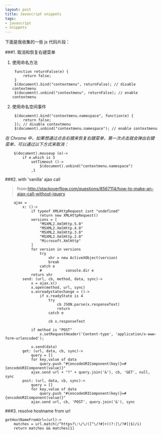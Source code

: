 ```yaml
---
layout: post
title: Javascript snippets
tags:
- javascript
- snippets
---
```


下面是我收集的一些 js 代码片段：

###1. 取消和恢复右键菜单

1. 使用命名方法

        function returnFalse(e) {        
            return false;
        }
        $(document).bind("contextmenu", returnFalse); // disable contextmenu
        $(document).unbind("contextmenu", returnFalse); // enable contextmenu

2. 使用命名空间事件

        $(document).bind("contextmenu.namespace", function(e) {        
            return false;
        }); // disable contextmenu
        $(document).unbind("contextmenu.namespace"); // enable contextmenu

*在 Chrome 中，如果想通过点击右键来恢复右键菜单，第一次点击就会弹出右键菜单，可以通过以下方式来取消：*

        $(document).mouseup (e)->
            if e.which is 3
                setTimeout ()->
                    $(document).unbind("contextmenu.namespace")
                ,1

###2. with 'vanilla' ajax call

>from:<http://stackoverflow.com/questions/8567114/how-to-make-an-ajax-call-without-jquery>

        ajax =
            x: ()->
                if typeof XMLHttpRequest isnt "undefined"
                    return new XMLHttpRequest()
                versions = [
                    "MSXML2.XmlHttp.5.0"
                    "MSXML2.XmlHttp.4.0"
                    "MSXML2.XmlHttp.3.0"
                    "MSXML2.XmlHttp.2.0"
                    "Microsoft.XmlHttp"
                ]
                for version in versions
                    try
                        xhr = new ActiveXObject(version)
                        break
                    catch e
                    #           console.dir e
                return xhr
            send: (url, cb, method, data, sync)->
                x = ajax.x()
                x.open(method, url, sync)
                x.onreadystatechange = ()->
                    if x.readyState is 4
                        try
                            cb JSON.parse(x.responseText)
                            return
                        catch e
        
                        cb x.responseText
        
                if method is "POST"
                    x.setRequestHeader('Content-type', 'application/x-www-form-urlencoded');
        
                x.send(data)
            get: (url, data, cb, sync)->
                query = []
                for key,value of data
                    query.push "#{encodeURIComponent(key)}=#{encodeURIComponent(value)}"
                ajax.send url + "?" + query.join('&'), cb, 'GET', null, sync
            post: (url, data, cb, sync)->
                query = []
                for key,value of data
                    query.push "#{encodeURIComponent(key)}=#{encodeURIComponent(value)}"
                ajax.send url, cb, 'POST', query.join('&'), sync

###3. resolve hostname from url

    getHostNameFromUrl=(url)->
        matches = url.match(/^https?\:\/\/([^\/?#]+)(?:[\/?#]|$)/i)
        return matches && matches[1]